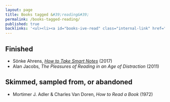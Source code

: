 ```yaml
---
layout: page
title: Books tagged &#39;reading&#39;
permalink: /books-tagged-reading/
published: true
backlinks: '<ul><li><a id="books-ive-read" class="internal-link" href="/books-ive-read/">Books I&#39;ve read</a></li></ul>'
---
```




## Finished 
* Sönke Ahrens, _<a id="ahrens-smart-notes" class="internal-link" href="/ahrens-smart-notes/">How to Take Smart Notes</a>_ (2017) 
* Alan Jacobs, _The Pleasures of Reading in an Age of Distraction_ (2011) 


## Skimmed, sampled from, or abandoned 
* Mortimer J. Adler & Charles Van Doren, _How to Read a Book_ (1972) 
